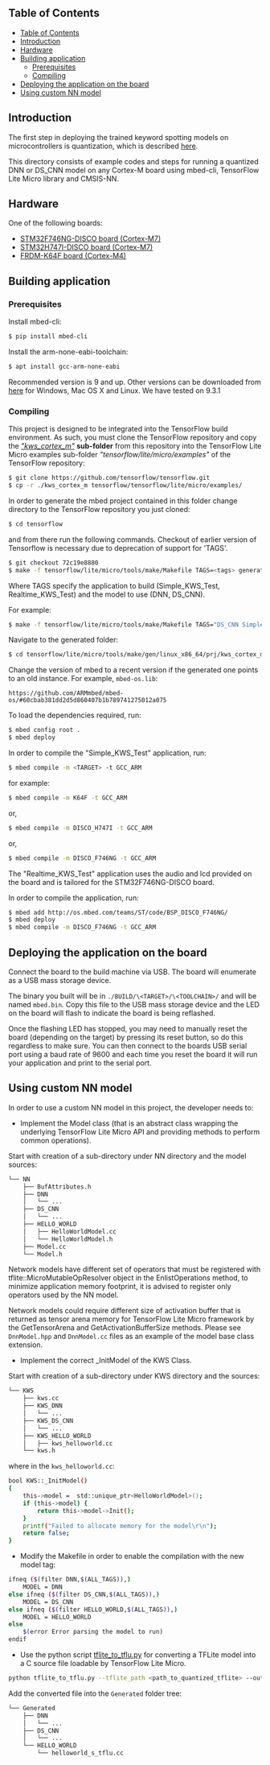 ## Table of Contents

- [Table of Contents](#table-of-contents)
- [Introduction](#introduction)
- [Hardware](#hardware)
- [Building application](#building-application)
  - [Prerequisites](#prerequisites)
  - [Compiling](#compiling)
- [Deploying the application on the board](#deploying-the-application-on-the-board)
- [Using custom NN model](#using-custom-nn-model)

## Introduction

The first step in deploying the trained keyword spotting models on microcontrollers is quantization, which is described [here](../Training/README.md). 

This directory consists of example codes and steps for running a quantized DNN or DS_CNN model on any Cortex-M board using mbed-cli, TensorFlow Lite Micro library and CMSIS-NN.

## Hardware

One of the following boards:

* [STM32F746NG-DISCO board (Cortex-M7)](https://os.mbed.com/platforms/ST-Discovery-F746NG/)
* [STM32H747I-DISCO board (Cortex-M7)](https://os.mbed.com/platforms/ST-Discovery-H747I/)
* [FRDM-K64F board (Cortex-M4)](https://os.mbed.com/platforms/FRDM-K64F/)

## Building application

### Prerequisites

Install mbed-cli:

```sh
$ pip install mbed-cli
```

Install the arm-none-eabi-toolchain:
```sh
$ apt install gcc-arm-none-eabi
```

Recommended version is 9 and up. Other versions can be downloaded from [here](https://developer.arm.com/tools-and-software/open-source-software/developer-tools/gnu-toolchain/gnu-rm/downloads)
for Windows, Mac OS X and Linux. We have tested on 9.3.1

### Compiling

This project is designed to be integrated into the TensorFlow build environment. As such, you must clone the
TensorFlow repository and copy the *["kws_cortex_m"](../kws_cortex_m)* **sub-folder** from this repository
into the TensorFlow Lite Micro examples sub-folder *"tensorflow/lite/micro/examples"* of the TensorFlow repository:

```sh
$ git clone https://github.com/tensorflow/tensorflow.git
$ cp -r ./kws_cortex_m tensorflow/tensorflow/lite/micro/examples/
```

In order to generate the mbed project contained in this folder change directory to the TensorFlow repository you just cloned:
```sh
$ cd tensorflow
``` 

and from there run the following commands. Checkout of earlier version of Tensorflow is necessary due to deprecation of support for 'TAGS'.

```sh
$ git checkout 72c19e8880
$ make -f tensorflow/lite/micro/tools/make/Makefile TAGS=<tags> generate_kws_cortex_m_mbed_project
```
Where TAGS specify the application to build (Simple_KWS_Test, Realtime_KWS_Test) and the model to use (DNN, DS_CNN).

For example:

```sh
$ make -f tensorflow/lite/micro/tools/make/Makefile TAGS="DS_CNN Simple_KWS_Test" generate_kws_cortex_m_mbed_project
```

Navigate to the generated folder:

```sh
$ cd tensorflow/lite/micro/tools/make/gen/linux_x86_64/prj/kws_cortex_m/mbed/
```

Change the version of mbed to a recent version if the generated one points to an old instance. For example, `mbed-os.lib`:
```
https://github.com/ARMmbed/mbed-os/#60cbab381dd2d5d860407b1b789741275012a075
```

To load the dependencies required, run:

```sh
$ mbed config root .
$ mbed deploy
```

In order to compile the "Simple_KWS_Test" application, run:

```sh
$ mbed compile -m <TARGET> -t GCC_ARM
```

for example:
```sh
$ mbed compile -m K64F -t GCC_ARM
```

or,

```sh
$ mbed compile -m DISCO_H747I -t GCC_ARM
```

or,

```sh
$ mbed compile -m DISCO_F746NG -t GCC_ARM
```


The "Realtime_KWS_Test" application uses the audio and lcd provided on the board and is tailored for the STM32F746NG-DISCO board.

In order to compile the application, run:

```sh
$ mbed add http://os.mbed.com/teams/ST/code/BSP_DISCO_F746NG/
$ mbed deploy
$ mbed compile -m DISCO_F746NG -t GCC_ARM
```

## Deploying the application on the board

Connect the board to the build machine via USB. The board will enumerate as a USB mass storage device.

The binary you built will be in ```./BUILD/\<TARGET>/\<TOOLCHAIN>/``` and will be named ```mbed.bin```. Copy this file to the USB mass storage device and the LED on the board will flash to indicate the board is being reflashed.

Once the flashing LED has stopped, you may need to manually reset the board (depending on the target) by pressing its reset button, so do this regardless to make sure. You can then connect to the boards USB serial port using a baud rate of 9600 and each time you reset the board it will run your application and print to the serial port.

## Using custom NN model

In order to use a custom NN model in this project, the developer needs to:
- Implement the Model class (that is an abstract class wrapping the underlying TensorFlow Lite Micro API and providing methods to perform common operations).

Start with creation of a sub-directory under NN directory and the model sources:
```sh
└── NN
    ├── BufAttributes.h
    ├── DNN
    │   └── ...
    ├── DS_CNN
    │   └── ...
    ├── HELLO_WORLD
    │   ├── HelloWorldModel.cc
    │   └── HelloWorldModel.h
    ├── Model.cc
    └── Model.h
```
Network models have different set of operators that must be registered with tflite::MicroMutableOpResolver object in the EnlistOperations method, to minimize application memory footprint, it is advised to register only operators used by the NN model.

Network models could require different size of activation buffer that is returned as tensor arena memory for TensorFlow Lite Micro framework by the GetTensorArena and GetActivationBufferSize methods.
Please see `DnnModel.hpp` and `DnnModel.cc` files as an example of the model base class extension.

- Implement the correct _InitModel of the KWS Class.

Start with creation of a sub-directory under KWS directory and the sources:
```sh
└── KWS
    ├── kws.cc
    ├── KWS_DNN
    │   └── ...
    ├── KWS_DS_CNN
    │   └── ...
    ├── KWS_HELLO_WORLD
    │   ├── kws_helloworld.cc
    └── kws.h
```
where in the `kws_helloworld.cc`:
```sh
bool KWS::_InitModel()
{
    this->model =  std::unique_ptr<HelloWorldModel>();
    if (this->model) {
        return this->model->Init();
    }
    printf("Failed to allocate memory for the model\r\n");
    return false;
}

```
- Modify the Makefile in order to enable the compilation with the new model tag:
```sh
ifneq ($(filter DNN,$(ALL_TAGS)),)
    MODEL = DNN
else ifneq ($(filter DS_CNN,$(ALL_TAGS)),)
    MODEL = DS_CNN
else ifneq ($(filter HELLO_WORLD,$(ALL_TAGS)),)
    MODEL = HELLO_WORLD
else
    $(error Error parsing the model to run)
endif
``` 

- Use the python script [tflite_to_tflu.py](tflite_to_tflu.py) for converting a TFLite model into a C source file loadable by TensorFlow Lite Micro. 
```sh
python tflite_to_tflu.py --tflite_path <path_to_quantized_tflite> --output_path <output_path>
```

Add the converted file into the `Generated` folder tree:

```sh
└── Generated
    ├── DNN
    │   └── ...
    ├── DS_CNN
    │   └── ...
    └── HELLO_WORLD
        └── helloworld_s_tflu.cc
```
